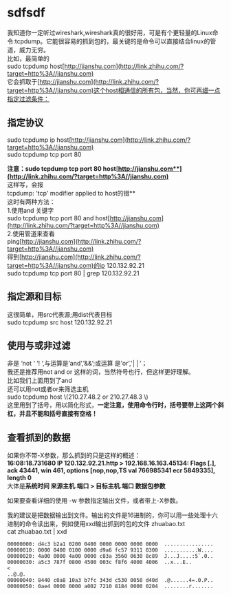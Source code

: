 # sdfsdf

我知道你一定听过wireshark,wireshark真的很好用，可是有个更轻量的Linux命令:tcpdump。它能很容易的抓到包的，最关键的是命令可以直接结合linux的管道，威力无穷。  
比如，最简单的  
sudo tcpdump host[http://jianshu.com](http://link.zhihu.com/?target=http%3A//jianshu.com)  
它会抓取于[http://jianshu.com](http://link.zhihu.com/?target=http%3A//jianshu.com)这个host相通信的所有包，当然，你可再细一点指定过滤条件：

## 指定协议

sudo tcpdump ip host[http://jianshu.com](http://link.zhihu.com/?target=http%3A//jianshu.com)  
sudo tcpdump tcp port 80

**注意：sudo tcpdump tcp port 80 host**[**http://jianshu.com**](http://link.zhihu.com/?target=http%3A//jianshu.com)**  
这样写，会报  
tcpdump: 'tcp' modifier applied to host的错**  
这时有两种方法：  
1.使用and 关键字  
sudo tcpdump tcp port 80 and host[http://jianshu.com](http://link.zhihu.com/?target=http%3A//jianshu.com)  
2.使用管道来查看  
ping[http://jianshu.com](http://link.zhihu.com/?target=http%3A//jianshu.com)  
得到[http://jianshu.com](http://link.zhihu.com/?target=http%3A//jianshu.com)的ip 120.132.92.21  
sudo tcpdump tcp port 80 \| grep 120.132.92.21

## 指定源和目标

这很简单，用src代表源;用dist代表目标  
sudo tcpdump src host 120.132.92.21

## 使用与或非过滤

非是 ‘not ‘ ‘! ‘,与运算是’and’,’&&’;或运算 是’or’,’││’；  
我还是推荐用not and or 这样的词，当然符号也行，但这样更好理解。  
比如我们上面用到了and  
还可以用not或者or来筛选主机  
sudo tcpdump host \\(210.27.48.2 or 210.27.48.3 \\)  
这里用到了括号，用以简化形式，**一定注意，使用命令行时，括号要带上这两个斜杠，并且不能和括号直接有空格！**

## 查看抓到的数据

如果你不带-X参数，那么抓到的只是这样的概述：  
**16:08:18.731680 IP 120.132.92.21.http &gt; 192.168.16.163.45134: Flags \[.\], ack 43441, win 461, options \[nop,nop,TS val 766985341 ecr 5849335\], length 0**  
大体是**系统时间 来源主机.端口 &gt; 目标主机.端口 数据包参数**

如果要查看详细的使用 -w 参数指定输出文件，或者带上-X参数。

我的建议是把数据输出到文件。输出的文件是16进制的，你可以用一些处理十六进制的命令读出来，例如使用xxd输出抓到的包的文件 zhuabao.txt  
cat zhuabao.txt \| xxd

```text
00000000: d4c3 b2a1 0200 0400 0000 0000 0000 0000  ................
00000010: 0000 0400 0100 0000 d9a6 fc57 9311 0300  ...........W....
00000020: 4a00 0000 4a00 0000 c83a 3560 0630 8c89  J...J....:5`.0..
00000030: a5c3 787f 0800 4500 003c f8f6 4000 4006  ..x...E..
<
..@.@.
00000040: 8440 c0a8 10a3 b7fc 343d c530 0050 d40d  .@......4=.0.P..
00000050: 0ae4 0000 0000 a002 7210 8184 0000 0204  ........r.......
```

